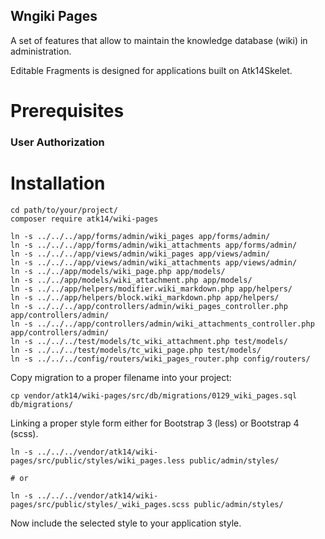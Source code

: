Wngiki Pages
----------

A set of features that allow to maintain the knowledge database (wiki) in administration.

Editable Fragments is designed for applications built on Atk14Skelet.

Prerequisites
=============

### User Authorization

Installation
============

    cd path/to/your/project/
    composer require atk14/wiki-pages

    ln -s ../../../app/forms/admin/wiki_pages app/forms/admin/
    ln -s ../../../app/forms/admin/wiki_attachments app/forms/admin/
    ln -s ../../../app/views/admin/wiki_pages app/views/admin/
    ln -s ../../../app/views/admin/wiki_attachments app/views/admin/
    ln -s ../../app/models/wiki_page.php app/models/
    ln -s ../../app/models/wiki_attachment.php app/models/
    ln -s ../../app/helpers/modifier.wiki_markdown.php app/helpers/
    ln -s ../../app/helpers/block.wiki_markdown.php app/helpers/
    ln -s ../../../app/controllers/admin/wiki_pages_controller.php app/controllers/admin/
    ln -s ../../../app/controllers/admin/wiki_attachments_controller.php app/controllers/admin/
    ln -s ../../../test/models/tc_wiki_attachment.php test/models/
    ln -s ../../../test/models/tc_wiki_page.php test/models/
    ln -s ../../../config/routers/wiki_pages_router.php config/routers/



Copy migration to a proper filename into your project:

    cp vendor/atk14/wiki-pages/src/db/migrations/0129_wiki_pages.sql db/migrations/

Linking a proper style form either for Bootstrap 3 (less) or Bootstrap 4 (scss).

    ln -s ../../../vendor/atk14/wiki-pages/src/public/styles/wiki_pages.less public/admin/styles/

    # or

    ln -s ../../../vendor/atk14/wiki-pages/src/public/styles/_wiki_pages.scss public/admin/styles/

Now include the selected style to your application style.

[//]: # ( vim: set ts=2 et: )
